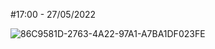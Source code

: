 #17:00 - 27/05/2022


![86C9581D-2763-4A22-97A1-A7BA1DF023FE](https://user-images.githubusercontent.com/40872405/170794903-736611ef-9009-4948-bf82-8281bf019c45.jpeg)
